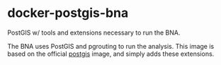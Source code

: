 # docker-postgis-bna

PostGIS w/ tools and extensions necessary to run the BNA.

The BNA uses PostGIS and pgrouting to run the analysis. This image is based on
the official [postgis](https://registry.hub.docker.com/r/postgis/postgis/)
image, and simply adds these extensions.
